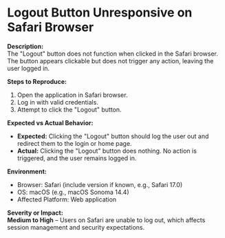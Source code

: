 # Logout Button Unresponsive on Safari Browser

**Description:**  
The "Logout" button does not function when clicked in the Safari browser. The button appears clickable but does not trigger any action, leaving the user logged in.

**Steps to Reproduce:**  
1. Open the application in Safari browser.  
2. Log in with valid credentials.  
3. Attempt to click the "Logout" button.  

**Expected vs Actual Behavior:**  
- **Expected:** Clicking the "Logout" button should log the user out and redirect them to the login or home page.  
- **Actual:** Clicking the "Logout" button does nothing. No action is triggered, and the user remains logged in.

**Environment:**  
- Browser: Safari (include version if known, e.g., Safari 17.0)  
- OS: macOS (e.g., macOS Sonoma 14.4)  
- Affected Platform: Web application  

**Severity or Impact:**  
**Medium to High** – Users on Safari are unable to log out, which affects session management and security expectations.

